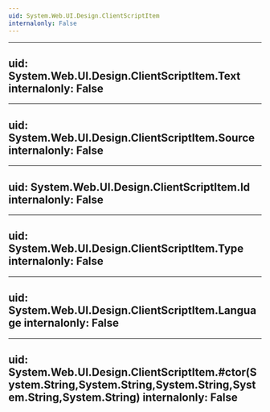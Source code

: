 ```yaml
---
uid: System.Web.UI.Design.ClientScriptItem
internalonly: False
---
```


---
uid: System.Web.UI.Design.ClientScriptItem.Text
internalonly: False
---

---
uid: System.Web.UI.Design.ClientScriptItem.Source
internalonly: False
---

---
uid: System.Web.UI.Design.ClientScriptItem.Id
internalonly: False
---

---
uid: System.Web.UI.Design.ClientScriptItem.Type
internalonly: False
---

---
uid: System.Web.UI.Design.ClientScriptItem.Language
internalonly: False
---

---
uid: System.Web.UI.Design.ClientScriptItem.#ctor(System.String,System.String,System.String,System.String,System.String)
internalonly: False
---
